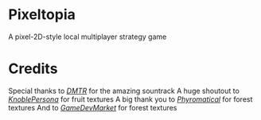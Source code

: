 # Pixeltopia
A pixel-2D-style local multiplayer strategy game
# Credits
Special thanks to *[DMTR](https://soundcloud.com/thedmtr)* for the amazing sountrack
A huge shoutout to *[KnoblePersona](https://opengameart.org/users/knoblepersona)* for fruit textures
A big thank you to *[Phyromatical](https://www.deviantart.com/phyromatical)* for forest textures
And to *[GameDevMarket](https://www.gamedevmarket.net/asset/pixel-platform-sprite-sheets/)* for forest textures
